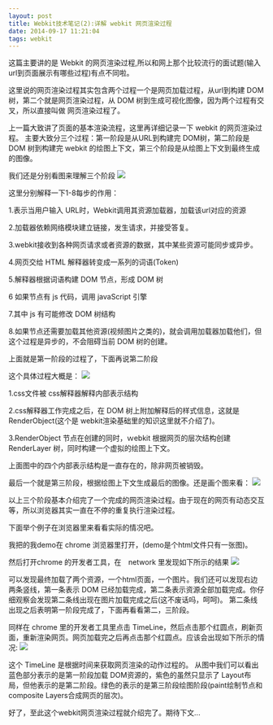 ```yaml
---
layout: post
title: Webkit技术笔记(2):详解 webkit 网页渲染过程
date: 2014-09-17 11:21:04
tags: webkit
---
```

这篇主要讲的是 Webkit 的网页渲染过程,所以和网上那个比较流行的面试题(输入url到页面展示有哪些过程)有点不同啦。

这里说的网页渲染过程其实包含两个过程一个是网页加载过程，从url到构建 DOM 树，第二个就是网页渲染过程，从 DOM 树到生成可视化图像，因为两个过程有交叉，所以直接叫做 网页渲染过程了。

上一篇大致讲了页面的基本渲染流程，这里再详细记录一下 webkit 的网页渲染过程。
主要大致分三个过程：第一阶段是从URL到构建完 DOM树，第二阶段是 DOM 树到构建完 webkit 的绘图上下文，第三个阶段是从绘图上下文到最终生成的图像。

我们还是分别看图来理解三个阶段
![](http://dyy.im/wp-content/uploads/2014/09/QQ截图20140926220130.png)


这里分别解释一下1-8每步的作用：

1.表示当用户输入 URL时，Webkit调用其资源加载器，加载该url对应的资源

2.加载器依赖网络模块建立链接，发生请求，并接受答复。

3.webkit接收到各种网页请求或者资源的数据，其中某些资源可能同步或异步。

4.网页交给 HTML 解释器转变成一系列的词语(Token)

5.解释器根据词语构建 DOM 节点，形成 DOM 树


6 如果节点有 js 代码，调用 javaScript 引擎

7.其中 js 有可能修改 DOM 树结构

8.如果节点还需要加载其他资源(视频图片之类的)，就会调用加载器加载他们，但这个过程是异步的，不会阻碍当前 DOM 树的创建。

上面就是第一阶段的过程了，下面再说第二阶段


这个具体过程大概是：
![](http://dyy.im/wp-content/uploads/2014/09/QQ截图20140926221625.png)


1.css文件被 css解释器解释内部表示结构

2.css解释器工作完成之后，在 DOM 树上附加解释后的样式信息，这就是 RenderObject(这个是 webkit渲染基础里的知识这里就不介绍了)。


3.RenderObject 节点在创建的同时，ｗebkit 根据网页的层次结构创建 RenderLayer 树，同时构建一个虚拟的绘图上下文。

上面图中的四个内部表示结构是一直存在的，除非网页被销毁。

最后一个就是第三阶段，根据绘图上下文生成最后的图像。还是画个图来看：
![](http://dyy.im/wp-content/uploads/2014/09/QQ截图20140926222522.png)

以上三个阶段基本介绍完了一个完成的网页渲染过程。由于现在的网页有动态交互等，所以浏览器其实一直在不停的重复执行渲染过程。

下面举个例子在浏览器里来看看实际的情况吧。

我把的我demo在 chrome 浏览器里打开，(demo是个html文件只有一张图)。

然后打开chrome 的开发者工具，在　network 里发现如下所示的结果
![](http://dyy.im/wp-content/uploads/2014/09/QQ截图20140926010050.png
)

可以发现最终加载了两个资源，一个html页面，一个图片。我们还可以发现右边两条竖线，第一条表示 DOM 已经加载完成，第二条表示资源全部加载完成。你仔细观察会发现第二条线出现在图片加载完成之后(这不废话吗，呵呵)。
第二条线出现之后表明第一阶段完成了，下面再看看第二，三阶段。

同样在 chrome 里的开发者工具里点击 TimeLine，然后点击那个红圆点，刷新页面，重新渲染网页。网页加载完之后再点击那个红圆点。应该会出现如下所示的情况:
![](http://dyy.im/wp-content/uploads/2014/09/QQ截图20140926005810.png)

这个 TimeLine 是根据时间来获取网页渲染的动作过程的。
从图中我们可以看出蓝色部分表示的是第一阶段加载 DOM资源的，紫色的虽然只显示了 Layout布局，但他表示的是第二阶段。绿色的表示的是第三阶段绘图阶段(paint绘制节点和composite Layers合成网页的层次)。

好了，至此这个webkit网页渲染过程就介绍完了。期待下文...








